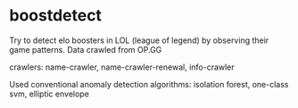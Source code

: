 # boostdetect

Try to detect elo boosters in LOL (league of legend) by observing their game patterns.
Data crawled from OP.GG

crawlers: name-crawler, name-crawler-renewal, info-crawler

Used conventional anomaly detection algorithms: isolation forest, one-class svm, elliptic envelope
